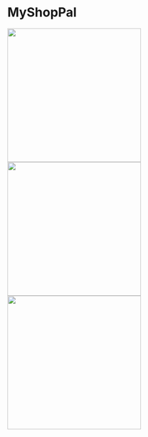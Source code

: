 # MyShopPal

<img src="images/1646849488535.gif" width="300">                   <img src="images/1646848260953.gif" width="300">               <img src="images/1646848260939.gif" width="300">
